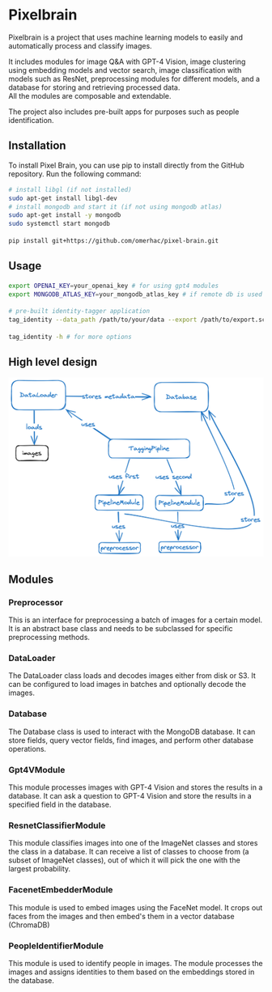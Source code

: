 
# Pixelbrain

Pixelbrain is a project that uses machine learning models to easily and automatically process and classify images.  

It includes modules for image Q&A with GPT-4 Vision, image clustering using embedding models and vector search, image classification with models such as ResNet, preprocessing modules for different models, and a database for storing and retrieving processed data.  
All the modules are composable and extendable.

The project also includes pre-built apps for purposes such as people identification.

## Installation  
To install Pixel Brain, you can use pip to install directly from the GitHub repository. Run the following command:

```bash
# install libgl (if not installed)
sudo apt-get install libgl-dev
# install mongodb and start it (if not using mongodb atlas)
sudo apt-get install -y mongodb
sudo systemctl start mongodb

pip install git+https://github.com/omerhac/pixel-brain.git
```

## Usage
```bash
export OPENAI_KEY=your_openai_key # for using gpt4 modules
export MONGODB_ATLAS_KEY=your_mongodb_atlas_key # if remote db is used

# pre-built identity-tagger application
tag_identity --data_path /path/to/your/data --export /path/to/export.scv

tag_identity -h # for more options
```



## High level design
![High Level Design](assets/hld.png)

## Modules

### Preprocessor

This is an interface for preprocessing a batch of images for a certain model. It is an abstract base class and needs to be subclassed for specific preprocessing methods.

### DataLoader

The DataLoader class loads and decodes images either from disk or S3. It can be configured to load images in batches and optionally decode the images.

### Database

The Database class is used to interact with the MongoDB database. It can store fields, query vector fields, find images, and perform other database operations.

### Gpt4VModule

This module processes images with GPT-4 Vision and stores the results in a database. It can ask a question to GPT-4 Vision and store the results in a specified field in the database.

### ResnetClassifierModule

This module classifies images into one of the ImageNet classes and stores the class in a database. It can receive a list of classes to choose from (a subset of ImageNet classes), out of which it will pick the one with the largest probability.

### FacenetEmbedderModule

This module is used to embed images using the FaceNet model. It crops out faces from the images and then embed's them in a vector database (ChromaDB)

### PeopleIdentifierModule

This module is used to identify people in images. The module processes the images and assigns identities to them based on the embeddings stored in the database.